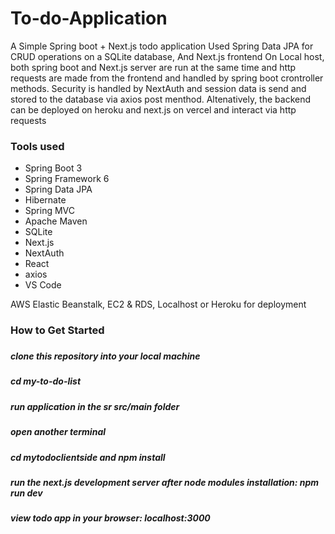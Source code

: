 # To-do-Application
A Simple Spring boot + Next.js todo application
Used Spring Data JPA for CRUD operations on a SQLite database, And Next.js frontend
On Local host, both spring boot and Next.js server are run at the same time and http requests are made from the frontend and handled by spring boot crontroller methods. Security is handled by NextAuth and session data is send and stored to the database via axios post menthod. 
Altenatively, the backend can be deployed on heroku and next.js on vercel and interact via http requests


<h3>Tools used </h3>
<ul>
<li>Spring Boot 3</li>
<li>Spring Framework 6</li>
<li>Spring Data JPA</li>
<li>Hibernate</li>
<li>Spring MVC</li>
<li>Apache Maven</li>
<li>SQLite</li>
<li>Next.js</li>
<li>NextAuth</li>
<li>React</li>
<li>axios</li>
<li>VS Code </li>
</ul>
AWS Elastic Beanstalk, EC2 & RDS, Localhost or Heroku for deployment

<h3> How to Get Started <h3>
<h5>clone this repository into your local machine</h5>
<h5>cd my-to-do-list</h5>
<h5> run application in the sr src/main folder</h5>
<h5>open another terminal </h5>
<h5>cd mytodoclientside and npm install</h5>
<h5>run the next.js development server after node modules installation: npm run dev</h5>
<h5>view todo app in your browser: localhost:3000</h5>

